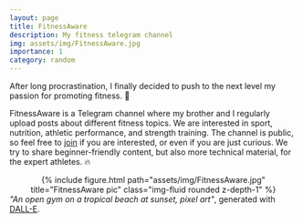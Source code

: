 ```yaml
---
layout: page
title: FitnessAware
description: My fitness telegram channel
img: assets/img/FitnessAware.jpg
importance: 1
category: random
---
```


After long procrastination, I finally decided to push to the next level my passion for promoting fitness. :muscle:

FitnessAware is a Telegram channel where my brother and I regularly upload posts about different fitness topics. We are interested in sport, nutrition, athletic performance, and strength training. The channel is public, so feel free to [join](https://t.me/FitnessAware) if you are interested, or even if you are just curious. We try to share beginner-friendly content, but also more technical material, for the expert athletes. :fire:



<div class="row">
    <center>
        <div class="col-sm-6 mt-3 mt-md-0">
            {% include figure.html path="assets/img/FitnessAware.jpg" title="FitnessAware pic" class="img-fluid rounded z-depth-1" %}
        </div>
    </center>
</div>
<div class="caption">
    <em>"An open gym on a tropical beach at sunset, pixel art"</em>, generated with <a href="https://openai.com/dall-e-2/">DALL-E</a>.
</div>
